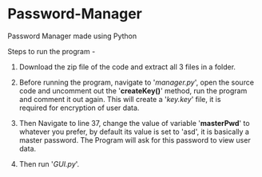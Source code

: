 # Password-Manager
Password Manager made using Python

Steps to run the program -

1. Download the zip file of the code and extract all 3 files in a folder.

2. Before running the program, navigate to '_manager.py_', open the source code and uncomment out the '__createKey()__' method, run the program and comment it out again. This will create a '_key.key_' file, it is  
   required for encryption of user data.

3. Then Navigate to line 37, change the value of variable '__masterPwd__' to whatever you prefer, by default its value is set to 'asd', it is basically a master password. The Program will ask for this password to view user 
   data.
 
4. Then run '_GUI.py_'.

